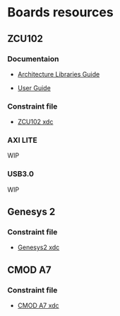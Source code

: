 # Boards resources

## ZCU102

### Documentaion

* [Architecture Libraries Guide](https://www.xilinx.com/support/documentation/sw_manuals/xilinx2019_2/ug974-vivado-ultrascale-libraries.pdf)

* [User Guide](https://www.xilinx.com/support/documentation/boards_and_kits/zcu102/ug1182-zcu102-eval-bd.pdf)

### Constraint file

* [ZCU102 xdc](https://www.xilinx.com/member/forms/download/design-license.html?cid=473474&filename=zcu102-xdc-rdf0405.zip)

### AXI LITE

WIP

### USB3.0

WIP

## Genesys 2

### Constraint file

* [Genesys2 xdc](https://github.com/Digilent/digilent-xdc/)

## CMOD A7

### Constraint file

* [CMOD A7 xdc](https://github.com/Digilent/digilent-xdc/)
